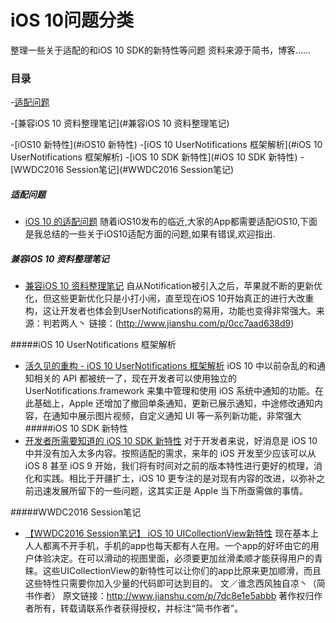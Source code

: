 # iOS 10问题分类
整理一些关于适配的和iOS 10 SDK的新特性等问题
资料来源于简书，博客......


###  目录

-[适配问题](#适配问题)

-[兼容iOS 10 资料整理笔记](#兼容iOS 10 资料整理笔记)


-[iOS10 新特性](#iOS10 新特性)
  -[iOS 10 UserNotifications 框架解析](#iOS 10 UserNotifications 框架解析)
  -[iOS 10 SDK 新特性](#iOS 10 SDK 新特性)
  -[WWDC2016 Session笔记](#WWDC2016 Session笔记)







##### 适配问题

* [iOS 10 的适配问题](http://www.jianshu.com/p/f8151d556930) 随着iOS10发布的临近,大家的App都需要适配iOS10,下面是我总结的一些关于iOS10适配方面的问题,如果有错误,欢迎指出.





##### 兼容iOS 10 资料整理笔记

* [兼容iOS 10 资料整理笔记](http://www.jianshu.com/p/f6d16701f347?utm_campaign=hugo&utm_medium=reader_share&utm_content=note) 自从Notification被引入之后，苹果就不断的更新优化，但这些更新优化只是小打小闹，直至现在iOS 10开始真正的进行大改重构，这让开发者也体会到UserNotifications的易用，功能也变得非常强大。来源：判若两人丶
链接：(http://www.jianshu.com/p/0cc7aad638d9)




#####iOS 10 UserNotifications 框架解析
* [活久见的重构 - iOS 10 UserNotifications 框架解析](https://onevcat.com/2016/08/notification/) iOS 10 中以前杂乱的和通知相关的 API 都被统一了，现在开发者可以使用独立的 UserNotifications.framework 来集中管理和使用 iOS 系统中通知的功能。在此基础上，Apple 还增加了撤回单条通知，更新已展示通知，中途修改通知内容，在通知中展示图片视频，自定义通知 UI 等一系列新功能，非常强大
#####iOS 10 SDK 新特性
* [开发者所需要知道的 iOS 10 SDK 新特性](https://onevcat.com/2016/06/ios-10-sdk/) 对于开发者来说，好消息是 iOS 10 中并没有加入太多内容。按照适配的需求，来年的 iOS 开发至少应该可以从 iOS 8 甚至 iOS 9 开始，我们将有时间对之前的版本特性进行更好的梳理，消化和实践。相比于开疆扩土，iOS 10 更专注的是对现有内容的改进，以弥补之前迅速发展所留下的一些问题，这其实正是 Apple 当下所亟需做的事情。

#####WWDC2016 Session笔记
* [【WWDC2016 Session笔记】 iOS 10 UICollectionView新特性](http://www.jianshu.com/p/7dc8e1e5abbb?utm_campaign=hugo&utm_medium=reader_share&utm_content=note) 现在基本上人人都离不开手机，手机的app也每天都有人在用。一个app的好坏由它的用户体验决定。在可以滑动的视图里面，必须要更加丝滑柔顺才能获得用户的青睐。这些UICollectionView的新特性可以让你们的app比原来更加顺滑，而且这些特性只需要你加入少量的代码即可达到目的。
文／谁念西风独自凉丶（简书作者）
原文链接：http://www.jianshu.com/p/7dc8e1e5abbb
著作权归作者所有，转载请联系作者获得授权，并标注“简书作者”。
